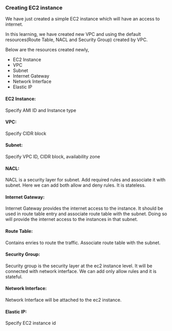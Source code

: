 ### Creating EC2 instance

We have just created a simple EC2 instance which will have an access to internet.

In this learning, we have created new VPC and using the default resources(Route Table, NACL and Security Group) created by VPC.

Below are the resources created newly,

* EC2 Instance
* VPC
* Subnet
* Internet Gateway
* Network Interface
* Elastic IP

#### EC2 Instance:
Specify AMI ID and Instance type

#### VPC:
Specify CIDR block

#### Subnet:
Specify VPC ID, CIDR block, availability zone

#### NACL:
NACL is a security layer for subnet.
Add required rules and associate it with subnet.
Here we can add both allow and deny rules. It is stateless.

#### Internet Gateway:
Internet Gateway provides the internet access to the instance.
It should be used in route table entry and associate route table with the subnet.
Doing so will provide the internet access to the instances in that subnet.

#### Route Table:
Contains enries to route the traffic.
Associate route table with the subnet.

#### Security Group:
Security group is the security layer at the ec2 instance level.
It will be connected with network interface.
We can add only allow rules and it is stateful.

#### Network Interface:
Network Interface will be attached to the ec2 instance.

#### Elastic IP:
Specify EC2 instance id
